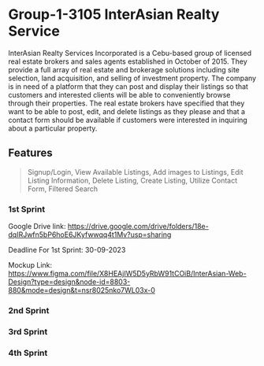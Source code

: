 # Group-1-3105 InterAsian Realty Service
InterAsian Realty Services Incorporated is a Cebu-based group of licensed real estate brokers and sales agents established in October of 2015. They provide a full array of real estate and brokerage solutions including site selection, land acquisition, and selling of investment property. The company is in need of a platform that they can post and display their listings so that customers and interested clients will be able to conveniently browse through their properties. The real estate brokers have specified that they want to be able to post, edit, and delete listings as they please and that a contact form should be available if customers were interested in inquiring about a particular property.

## Features
> Signup/Login, 
> View Available Listings, 
> Add images to Listings, 
> Edit Listing Information, 
> Delete Listing, 
> Create Listing, 
> Utilize Contact Form, 
> Filtered Search



### 1st Sprint

Google Drive link: https://drive.google.com/drive/folders/18e-dqIRJwfn5bP6hoE6JKyfwwqq4t1Mv?usp=sharing

Deadline For 1st Sprint: 30-09-2023

Mockup Link: https://www.figma.com/file/X8HEAjIW5D5yRbW91tCOiB/InterAsian-Web-Design?type=design&node-id=8803-880&mode=design&t=nsr8025nko7WL03x-0



### 2nd Sprint


### 3rd Sprint


### 4th Sprint



